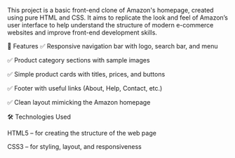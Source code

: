 This project is a basic front-end clone of Amazon's homepage, created using pure HTML and CSS. It aims to replicate the look and feel of Amazon’s user interface to help understand the structure of modern e-commerce websites and improve front-end development skills.

🔧 Features
✅ Responsive navigation bar with logo, search bar, and menu

✅ Product category sections with sample images

✅ Simple product cards with titles, prices, and buttons

✅ Footer with useful links (About, Help, Contact, etc.)

✅ Clean layout mimicking the Amazon homepage

🛠️ Technologies Used
<br>

HTML5 – for creating the structure of the web page

CSS3 – for styling, layout, and responsiveness

